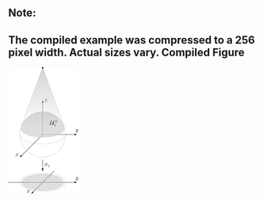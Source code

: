 Note:
-----
The compiled example was compressed to a 256
pixel width. Actual sizes vary.
Compiled Figure
---------------
![Example](Sphere_GEO_Near_Sided_Projection.png)
